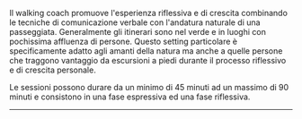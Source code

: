 Il walking coach promuove l'esperienza riflessiva e di crescita combinando le tecniche di comunicazione verbale con l'andatura naturale di una passeggiata. Generalmente gli itinerari sono nel verde e in luoghi con pochissima affluenza di persone. Questo setting particolare è specificamente adatto agli amanti della natura ma anche a quelle persone che traggono vantaggio da escursioni a piedi durante il processo riflessivo e di crescita personale.

Le sessioni possono durare da un minimo di 45 minuti ad un massimo di 90 minuti e consistono in una fase espressiva ed una fase riflessiva.

---
